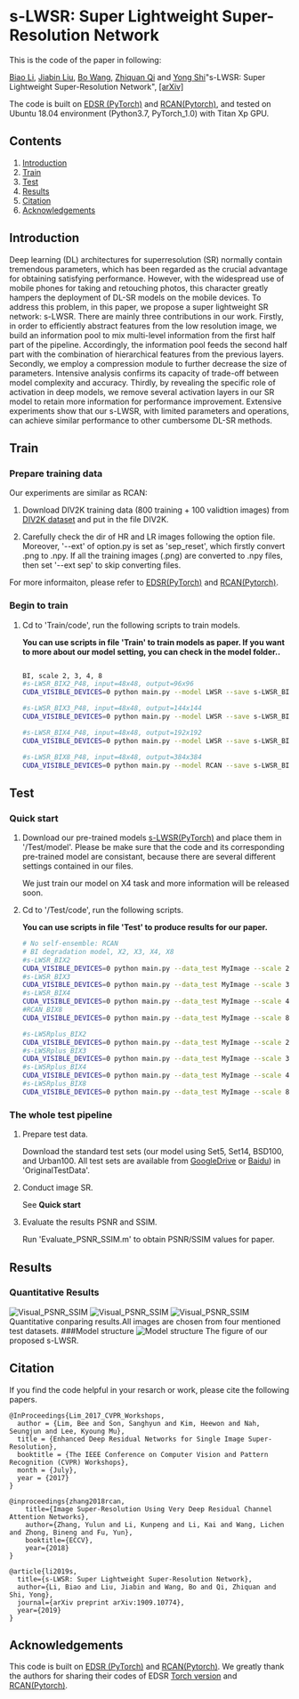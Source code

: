 # s-LWSR: Super Lightweight Super-Resolution Network
This is the code of the paper in following:

[Biao Li](https://github.com/Sudo-Biao), [Jiabin Liu](https://github.com/liujiabin008), [Bo Wang](http://it.uibe.edu.cn/szdw/dsjkxyjzx/50452.htm), [Zhiquan Qi](https://github.com/qizhiquan) and [Yong Shi](http://www.feds.ac.cn/index.php/zh-cn/zxjs/zxld/1447-sy)"s-LWSR: Super Lightweight Super-Resolution Network", [[arXiv]](https://arxiv.org/abs/1909.10774) 


The code is built on [EDSR (PyTorch)](https://github.com/thstkdgus35/EDSR-PyTorch) and [RCAN(Pytorch)](https://github.com/yulunzhang/RCAN), and tested on Ubuntu 18.04 environment (Python3.7, PyTorch_1.0) with Titan Xp GPU. 

## Contents
1. [Introduction](#introduction)
2. [Train](#train)
3. [Test](#test)
4. [Results](#results)
5. [Citation](#citation)
6. [Acknowledgements](#acknowledgements)

## Introduction
Deep learning (DL) architectures for superresolution (SR) normally contain tremendous parameters, which has been regarded as the crucial advantage for obtaining satisfying performance. However, with the widespread use of mobile phones for taking and retouching photos, this character greatly hampers the deployment of DL-SR models on the mobile devices. To address this problem, in this paper, we propose a super lightweight SR network: s-LWSR. There are mainly three contributions in our work. Firstly, in order to efficiently abstract features from the low resolution image, we build an information pool to mix multi-level information from the first half part of the pipeline. Accordingly, the information pool feeds the second half part with the combination of hierarchical features from the previous layers. Secondly, we employ a compression module to further decrease the size of parameters. Intensive analysis confirms its capacity of trade-off between model complexity and accuracy. Thirdly, by revealing the specific role of activation in deep models, we remove several activation layers in our SR model to retain more information for performance improvement. Extensive experiments show that our s-LWSR, with limited parameters and operations, can achieve similar performance to other cumbersome DL-SR methods.


## Train
### Prepare training data 

Our  experiments  are  similar  as  RCAN:
1. Download DIV2K training data (800 training + 100 validtion images) from [DIV2K dataset](https://data.vision.ee.ethz.ch/cvl/DIV2K/) and put in the file DIV2K.

2. Carefully check the dir of HR  and  LR images following the option file. Moreover, '--ext' of  option.py is set as 'sep_reset', which firstly convert .png to .npy. If all the training images (.png) are converted to .npy files, then set '--ext sep' to skip converting files.

For more informaiton, please refer to [EDSR(PyTorch)](https://github.com/thstkdgus35/EDSR-PyTorch) and [RCAN(Pytorch)](https://github.com/yulunzhang/RCAN).

### Begin to train

1. Cd to 'Train/code', run the following scripts to train models.

    **You can use scripts in file 'Train' to train models as paper. If you want to  more  about  our  model  setting,  you  can  check  in  the  model  folder..**

    ```bash

    BI, scale 2, 3, 4, 8
    #s-LWSR_BIX2_P48, input=48x48, output=96x96
    CUDA_VISIBLE_DEVICES=0 python main.py --model LWSR --save s-LWSR_BIX2_P48 --scale 2 --n_feats 32  --reset --chop --save_results --print_model --patch_size 96 2>&1 | tee $LOG

    #s-LWSR_BIX3_P48, input=48x48, output=144x144
    CUDA_VISIBLE_DEVICES=0 python main.py --model LWSR --save s-LWSR_BIX3_P48 --scale 3 --n_feats 32  --reset --chop --save_results --print_model --patch_size 144 2>&1 | tee $LOG

    #s-LWSR_BIX4_P48, input=48x48, output=192x192
    CUDA_VISIBLE_DEVICES=0 python main.py --model LWSR --save s-LWSR_BIX4_P48 --scale 4  --n_feats 32  --reset --chop --save_results --print_model --patch_size 192 2>&1 | tee $LOG

    #s-LWSR_BIX8_P48, input=48x48, output=384x384
    CUDA_VISIBLE_DEVICES=0 python main.py --model RCAN --save s-LWSR_BIX8_P48 --scale 8  --n_feats 32  --reset --chop --save_results --print_model --patch_size 384 2>&1 | tee $LOG

    ```

## Test
### Quick start
1. Download our  pre-trained  models [s-LWSR(PyTorch)](https://drive.google.com/drive/folders/11eqKn1PsLXRtbrbh_LhJ7WxHtU8Ih2ym?usp=sharing) and place them in '/Test/model'. Please be make sure that the code and its corresponding pre-trained model are consistant, because there are several different settings contained in our files. 

    We just  train  our  model on X4 task and  more  information  will  be released soon.

2. Cd to '/Test/code', run the following scripts.

    **You can use scripts in file 'Test' to produce results for our paper.**

    ```bash
    # No self-ensemble: RCAN
    # BI degradation model, X2, X3, X4, X8
    #s-LWSR_BIX2
    CUDA_VISIBLE_DEVICES=0 python main.py --data_test MyImage --scale 2 --model LWSR --n_feats 32 --pre_train ../model/model_latest.pt --test_only --save_results --chop --save 'LWSR' --testpath /home/li/桌面/s-LWSR/Test/LR/LRBI --testset Set5
    #s-LWSR_BIX3
    CUDA_VISIBLE_DEVICES=0 python main.py --data_test MyImage --scale 3 --model LWSR --n_feats 32 --pre_train ../model/model_latest.pt --test_only --save_results --chop --save 'LWSR' --testpath /home/li/桌面/s-LWSR/Test/LR/LRBI --testset Set5
    #s-LWSR_BIX4
    CUDA_VISIBLE_DEVICES=0 python main.py --data_test MyImage --scale 4 --model LWSR --n_feats 32 --pre_train ../model/model_latest.pt --test_only --save_results --chop --save 'LWSR' --testpath /home/li/桌面/s-LWSR/Test/LR/LRBI --testset Set5				
    #RCAN_BIX8
    CUDA_VISIBLE_DEVICES=0 python main.py --data_test MyImage --scale 8 --model LWSR --n_feats 32 --pre_train ../model/model_latest.pt --test_only --save_results --chop --save 'LWSR' --testpath /home/li/桌面/s-LWSR/Test/LR/LRBI --testset Set5
    
    #s-LWSRplus_BIX2
    CUDA_VISIBLE_DEVICES=0 python main.py --data_test MyImage --scale 2 --model LWSR --n_feats 32 --pre_train ../model/model_latest.pt --test_only --save_results --chop --self_ensemble --save 'LWSRplus' --testpath /home/li/桌面/s-LWSR/Test/LR/LRBI --testset Set5
    #s-LWSRplus_BIX3
    CUDA_VISIBLE_DEVICES=0 python main.py --data_test MyImage --scale 3 --model LWSR --n_feats 32 --pre_train ../model/model_latest.pt --test_only --save_results --chop --self_ensemble --save 'LWSRplus' --testpath /home/li/桌面/s-LWSR/Test/LR/LRBI --testset Set5
    #s-LWSRplus_BIX4
    CUDA_VISIBLE_DEVICES=0 python main.py --data_test MyImage --scale 4 --model LWSR --n_feats 32 --pre_train ../model/model_latest.pt --test_only --save_results --chop --self_ensemble --save 'LWSRplus' --testpath /home/li/桌面/s-LWSR/Test/LR/LRBI --testset Set5
    #s-LWSRplus_BIX8
    CUDA_VISIBLE_DEVICES=0 python main.py --data_test MyImage --scale 8 --model LWSR --n_feats 32 --pre_train ../model/model_latest.pt --test_only --save_results --chop --self_ensemble --save 'LWSRplus' --testpath /home/li/桌面/s-LWSR/Test/LR/LRBI --testset Set5
    ```
### The whole test pipeline
1. Prepare test data.

    Download the standard test sets (our  model using Set5, Set14, BSD100, and  Urban100. All test sets are available from [GoogleDrive](https://drive.google.com/drive/folders/1xyiuTr6ga6ni-yfTP7kyPHRmfBakWovo?usp=sharing) or [Baidu](https://pan.baidu.com/s/1yBI_-rknXT2lm1UAAB_bag)) in 'OriginalTestData'.

2. Conduct image SR. 

    See **Quick start**
3. Evaluate the results  PSNR and  SSIM.

    Run 'Evaluate_PSNR_SSIM.m' to obtain PSNR/SSIM values for paper.



## Results
### Quantitative Results
![Visual_PSNR_SSIM](/Figs/Cont1.PNG)
![Visual_PSNR_SSIM](/Figs/Cont2.PNG)
![Visual_PSNR_SSIM](/Figs/Cont3.PNG)
Quantitative conparing results.All images are chosen from four mentioned test datasets.
###Model structure
![Model structure](/Figs/stru.PNG)
The figure of our proposed s-LWSR.
## Citation
If you find the code helpful in your resarch or work, please cite the following papers.
```
@InProceedings{Lim_2017_CVPR_Workshops,
  author = {Lim, Bee and Son, Sanghyun and Kim, Heewon and Nah, Seungjun and Lee, Kyoung Mu},
  title = {Enhanced Deep Residual Networks for Single Image Super-Resolution},
  booktitle = {The IEEE Conference on Computer Vision and Pattern Recognition (CVPR) Workshops},
  month = {July},
  year = {2017}
}

@inproceedings{zhang2018rcan,
    title={Image Super-Resolution Using Very Deep Residual Channel Attention Networks},
    author={Zhang, Yulun and Li, Kunpeng and Li, Kai and Wang, Lichen and Zhong, Bineng and Fu, Yun},
    booktitle={ECCV},
    year={2018}
}

@article{li2019s,
  title={s-LWSR: Super Lightweight Super-Resolution Network},
  author={Li, Biao and Liu, Jiabin and Wang, Bo and Qi, Zhiquan and Shi, Yong},
  journal={arXiv preprint arXiv:1909.10774},
  year={2019}
}
```
## Acknowledgements
This code is built on [EDSR (PyTorch)](https://github.com/thstkdgus35/EDSR-PyTorch) and [RCAN(Pytorch)](https://github.com/yulunzhang/RCAN). We greatly thank the authors for sharing their codes of EDSR [Torch version](https://github.com/LimBee/NTIRE2017) and [RCAN(Pytorch)](https://github.com/yulunzhang/RCAN).


